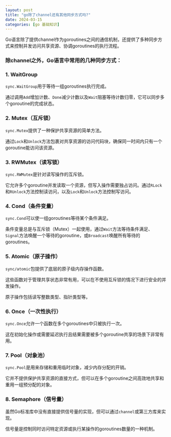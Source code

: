 ```yaml
---
layout: post
title: "go除了channel还有其他同步方式吗?"
date: 2024-03-15
categories: [go 基础知识]
---
```


Go语言除了提供channel作为goroutines之间的通信机制，还提供了多种同步方式来控制并发访问共享资源、协调goroutines的执行流程。
### 除channel之外，Go语言中常用的几种同步方式：

### 1. WaitGroup

`sync.WaitGroup`用于等待一组goroutines执行完成。

通过调用`Add`增加计数、`Done`减少计数以及`Wait`阻塞等待计数归零，它可以同步多个goroutine的完成状态。

### 2. Mutex（互斥锁）

`sync.Mutex`提供了一种保护共享资源的简单方法。

通过`Lock`和`Unlock`方法包裹对共享资源的访问代码块，确保同一时间内只有一个goroutine能访问该资源。

### 3. RWMutex（读写锁）

`sync.RWMutex`是针对读写操作的互斥锁。

它允许多个goroutine并发读取一个资源，但写入操作需要独占访问。通过`RLock`和`RUnlock`方法控制读访问，以及`Lock`和`Unlock`方法控制写访问。

### 4. Cond（条件变量）

`sync.Cond`可以使一组goroutines等待某个条件满足。

条件变量总是与互斥锁（Mutex）一起使用，通过`Wait`方法等待条件满足、`Signal`方法唤醒一个等待的goroutine，或`Broadcast`唤醒所有等待的goroutines。

### 5. Atomic（原子操作）

`sync/atomic`包提供了底层的原子级内存操作函数。

这些函数对于管理共享状态非常有用，可以在不使用互斥锁的情况下进行安全的并发操作。

原子操作包括读写整数类型、指针类型等。

### 6. Once（一次性执行）

`sync.Once`允许一个函数在多个goroutines中只被执行一次。

这在初始化操作或需要延迟执行且结果需要被多个goroutine共享的场景下非常有用。

### 7. Pool（对象池）

`sync.Pool`是用来存储和重用临时对象，减少内存分配的开销。

它并不提供保护共享资源的直接方式，但可以在多个goroutine之间高效地共享和重用一组预分配的对象。

### 8. Semaphore（信号量）

虽然Go标准库中没有直接提供信号量的实现，但可以通过`channel`或第三方库来实现。

信号量是控制同时访问特定资源或执行某操作的goroutines数量的一种机制。


